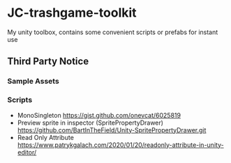 # JC-trashgame-toolkit
My unity toolbox, contains some convenient scripts or prefabs for instant use



## Third Party Notice
### Sample Assets
### Scripts
- MonoSingleton https://gist.github.com/onevcat/6025819
- Preview sprite in inspector (SpritePropertyDrawer) https://github.com/BartInTheField/Unity-SpritePropertyDrawer.git
- Read Only Attribute https://www.patrykgalach.com/2020/01/20/readonly-attribute-in-unity-editor/